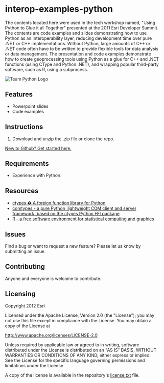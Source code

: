# interop-examples-python

The contents located here were used in the tech workshop named, "Using Python to Glue it all Together" presented at the 2011 Esri Developer Summit. The contents are code examples and slides demonstrating how to use Python as an interoperability layer, reducing development time over pure .NET or C++ implementations. Without Python, large amounts of C++ or .NET code often have to be written to provide flexible tools for data analysis or data management. The presentation and code examples demonstrate how to create geoprocessing tools using Python as a glue for C++ and .NET functions (using CType and Python .NET), and wrapping popular third-party software, such as R, using a subprocess.  

![Team Python Logo](https://raw.github.com/Esri/interop-examples-python/master/Python_Globe_Icon.png) 

## Features
* Powerpoint slides
* Code examples

## Instructions

1. Download and unzip the .zip file or clone the repo.

 [New to Github? Get started here.](https://github.com/)

## Requirements

* Experience with Python.

## Resources

* [ctypes � A foreign function library for Python](http://docs.python.org/2/library/ctypes.html)
* [comtypes - a pure Python, lightweight COM client and server framework, based on the ctypes Python FFI package](http://starship.python.net/crew/theller/comtypes/)
* [R - a free software environment for statistical computing and graphics](http://www.r-project.org/)

## Issues

Find a bug or want to request a new feature?  Please let us know by submitting an issue.

## Contributing

Anyone and everyone is welcome to contribute. 

## Licensing
Copyright 2012 Esri

Licensed under the Apache License, Version 2.0 (the "License");
you may not use this file except in compliance with the License.
You may obtain a copy of the License at

   http://www.apache.org/licenses/LICENSE-2.0

Unless required by applicable law or agreed to in writing, software
distributed under the License is distributed on an "AS IS" BASIS,
WITHOUT WARRANTIES OR CONDITIONS OF ANY KIND, either express or implied.
See the License for the specific language governing permissions and
limitations under the License.

A copy of the license is available in the repository's [license.txt](https://raw.github.com/Esri/interop-examples-python/master/LICENSE) file.